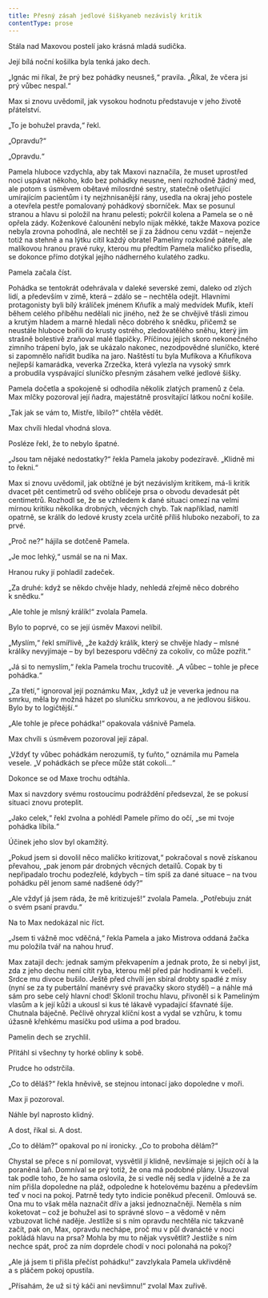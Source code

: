 ```yaml
---
title: Přesný zásah jedlové šiškyaneb nezávislý kritik
contentType: prose
---
```


<section>

Stála nad Maxovou postelí jako krásná mladá sudička.

Její bílá noční košilka byla tenká jako dech.

„Ignác mi říkal, že prý bez pohádky neusneš,“ pravila. „Říkal, že včera jsi prý vůbec nespal.“

Max si znovu uvědomil, jak vysokou hodnotu představuje v jeho životě přátelství.

„To je bohužel pravda,“ řekl.

„Opravdu?“

„Opravdu.“

Pamela hluboce vzdychla, aby tak Maxovi naznačila, že muset uprostřed noci uspávat někoho, kdo bez pohádky neusne, není rozhodně žádný med, ale potom s úsměvem obětavé milosrdné sestry, statečně ošetřující umírajícím pacientům i ty nejzhnisanější rány, usedla na okraj jeho postele a otevřela pestře pomalovaný pohádkový sborníček. Max se posunul stranou a hlavu si položil na hranu pelesti; pokrčil kolena a Pamela se o ně opřela zády. Koženkové čalounění nebylo nijak měkké, takže Maxova pozice nebyla zrovna pohodlná, ale nechtěl se jí za žádnou cenu vzdát – nejenže totiž na stehně a na lýtku cítil každý obratel Pameliny rozkošné páteře, ale malíkovou hranou pravé ruky, kterou mu předtím Pamela maličko přisedla, se dokonce přímo dotýkal jejího nádherného kulatého zadku.

Pamela začala číst.

Pohádka se tentokrát odehrávala v daleké severské zemi, daleko od zlých lidí, a především v zimě, která – zdálo se – nechtěla odejít. Hlavními protagonisty byli bílý králíček jménem Kňufík a malý medvídek Mufík, kteří během celého příběhu nedělali nic jiného, než že se chvějivě třásli zimou a krutým hladem a marně hledali něco dobrého k snědku, přičemž se neustále hluboce bořili do krusty ostrého, zledovatělého sněhu, který jim strašně bolestivě zraňoval malé tlapičky. Příčinou jejich skoro nekonečného zimního trápení bylo, jak se ukázalo nakonec, nezodpovědné sluníčko, které si zapomnělo nařídit budíka na jaro. Naštěstí tu byla Mufíkova a Kňufíkova nejlepší kamarádka, veverka Zrzečka, která vylezla na vysoký smrk a probudila vyspávající sluníčko přesným zásahem velké jedlové šišky.

Pamela dočetla a spokojeně si odhodila několik zlatých pramenů z čela. Max mlčky pozoroval její ňadra, majestátně prosvítající látkou noční košile.

„Tak jak se vám to, Mistře, líbilo?“ chtěla vědět.

Max chvíli hledal vhodná slova.

Posléze řekl, že to nebylo špatné.

„Jsou tam nějaké nedostatky?“ řekla Pamela jakoby podezíravě. „Klidně mi to řekni.“

Max si znovu uvědomil, jak obtížné je být nezávislým kritikem, má-li kritik dvacet pět centimetrů od svého obličeje prsa o obvodu devadesát pět centimetrů. Rozhodl se, že se vzhledem k dané situaci omezí na velmi mírnou kritiku několika drobných, věcných chyb. Tak například, namítl opatrně, se králík do ledové krusty zcela určitě příliš hluboko nezaboří, to za prvé.

„Proč ne?“ hájila se dotčeně Pamela.

„Je moc lehký,“ usmál se na ni Max.

Hranou ruky jí pohladil zadeček.

„Za druhé: když se někdo chvěje hlady, nehledá zřejmě něco dobrého k snědku.“

„Ale tohle je mlsný králík!“ zvolala Pamela.

Bylo to poprvé, co se její úsměv Maxovi nelíbil.

„Myslím,“ řekl smířlivě, „že každý králík, který se chvěje hlady – mlsné králíky nevyjímaje – by byl bezesporu vděčný za cokoliv, co může pozřít.“

„Já si to nemyslím,“ řekla Pamela trochu trucovitě. „A vůbec – tohle je přece pohádka.“

„Za třetí,“ ignoroval její poznámku Max, „když už je veverka jednou na smrku, měla by možná házet po sluníčku smrkovou, a ne jedlovou šiškou. Bylo by to logičtější.“

„Ale tohle je přece pohádka!“ opakovala vášnivě Pamela.

Max chvíli s úsměvem pozoroval její zápal.

„Vždyť ty vůbec pohádkám nerozumíš, ty ťuňto,“ oznámila mu Pamela vesele. „V pohádkách se přece může stát cokoli…“

Dokonce se od Maxe trochu odtáhla.

Max si navzdory svému rostoucímu podráždění předsevzal, že se pokusí situaci znovu proteplit.

„Jako celek,“ řekl zvolna a pohlédl Pamele přímo do očí, „se mi tvoje pohádka líbila.“

Účinek jeho slov byl okamžitý.

„Pokud jsem si dovolil něco maličko kritizovat,“ pokračoval s nově získanou převahou, „pak jenom pár drobných věcných detailů. Copak by ti nepřipadalo trochu podezřelé, kdybych – tím spíš za dané situace – na tvou pohádku pěl jenom samé nadšené ódy?“

„Ale vždyť já jsem ráda, že mě kritizuješ!“ zvolala Pamela. „Potřebuju znát o svém psaní pravdu.“

Na to Max nedokázal nic říct.

„Jsem ti vážně moc vděčná,“ řekla Pamela a jako Mistrova oddaná žačka mu položila tvář na nahou hruď.

Max zatajil dech: jednak samým překvapením a jednak proto, že si nebyl jist, zda z jeho dechu není cítit ryba, kterou měl před pár hodinami k večeři. Srdce mu divoce bušilo. Ještě před chvílí jen sbíral drobty spadlé z mísy (nyní se za ty pubertální manévry své pravačky skoro styděl) – a náhle má sám pro sebe celý hlavní chod! Sklonil trochu hlavu, přivoněl si k Pameliným vlasům a k její kůži a ukousl si kus té lákavě vypadající šťavnaté šíje. Chutnala báječně. Pečlivě ohryzal klíční kost a vydal se vzhůru, k tomu úžasně křehkému masíčku pod ušima a pod bradou.

Pamelin dech se zrychlil.

Přitáhl si všechny ty horké obliny k sobě.

Prudce ho odstrčila.

„Co to děláš?“ řekla hněvivě, se stejnou intonací jako dopoledne v moři.

Max ji pozoroval.

Náhle byl naprosto klidný.

A dost, říkal si. A dost.

„Co to dělám?“ opakoval po ní ironicky. „Co to proboha dělám?“

Chystal se přece s ní pomilovat, vysvětlil jí klidně, nevšímaje si jejích očí à la poraněná laň. Domníval se prý totiž, že ona má podobné plány. Usuzoval tak podle toho, že ho sama oslovila, že si vedle něj sedla v jídelně a že za ním přišla dopoledne na pláž, odpoledne k hotelovému bazénu a především teď v noci na pokoj. Patrně tedy tyto indicie poněkud přecenil. Omlouvá se. Ona mu to však měla naznačit dřív a jaksi jednoznačněji. Neměla s ním koketovat – což je bohužel asi to správné slovo – a vědomě v něm vzbuzovat liché naděje. Jestliže si s ním opravdu nechtěla nic takzvaně začít, pak on, Max, opravdu nechápe, proč mu v půl dvanácté v noci pokládá hlavu na prsa? Mohla by mu to nějak vysvětlit? Jestliže s ním nechce spát, proč za ním doprdele chodí v noci polonahá na pokoj?

„Ale já jsem ti přišla přečíst pohádku!“ zavzlykala Pamela ukřiv­dě­ně a s pláčem pokoj opustila.

„Přísahám, že už si tý káči ani nevšimnu!“ zvolal Max zuřivě.

</section>
